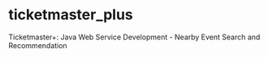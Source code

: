 # ticketmaster_plus
Ticketmaster+: Java Web Service Development - Nearby Event Search and Recommendation
